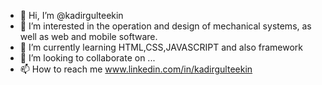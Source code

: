 - 👋 Hi, I’m @kadirgulteekin
- 👀 I’m interested in the operation and design of mechanical systems, as well as web and mobile software.
- 🌱 I’m currently learning HTML,CSS,JAVASCRIPT and also framework
- 💞️ I’m looking to collaborate on ...
- 📫 How to reach me www.linkedin.com/in/kadirgulteekin

<!---
kadirgulteekin/kadirgulteekin is a ✨ special ✨ repository because its `README.md` (this file) appears on your GitHub profile.
You can click the Preview link to take a look at your changes.
--->
